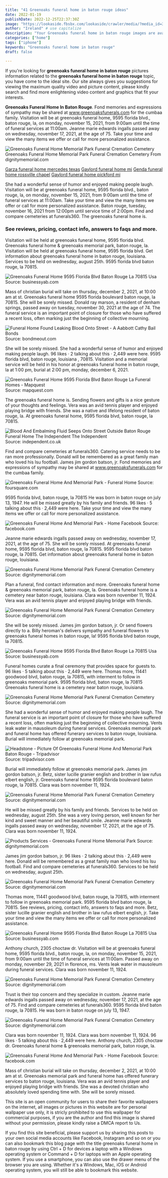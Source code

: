 ```yaml
---
title: "41 Greenoaks funeral home in baton rouge ideas"
date: 2022-01-19
publishDate: 2022-12-25T22:37:30Z
image: "https://lookaside.fbsbx.com/lookaside/crawler/media/?media_id=3657425681038887"
author: "Ireland" # use capitalize
description: "Your Greenoaks funeral home in baton rouge images are available in this site. Greenoaks funeral home in baton rouge are a topic that is being searched for and liked by netizens now. You can Download the Greenoaks funeral home in baton rouge files here. Download all free photos and vectors."
categories: ["home"]
tags: ["iphone"]
keywords: "Greenoaks funeral home in baton rouge"
draft: false

---
```


If you're looking for **greenoaks funeral home in baton rouge** pictures information related to the **greenoaks funeral home in baton rouge** topic, you have come to the ideal  site.  Our site always  gives you  suggestions  for viewing  the maximum  quality video and picture  content, please kindly search and find more enlightening video content and graphics  that fit your interests.

**Greenoaks Funeral Home In Baton Rouge**. Fond memories and expressions of sympathy may be shared at www.greenoaksfunerals.com for the cumbaa family. Visitation will be at greenoaks funeral home, 9595 florida blvd., baton rouge, la, on monday, november 15, 2021, from 9:00am until the time of funeral services at 11:00am. Jeanne marie edwards ingalls passed away on wednesday, november 17, 2021, at the age of 75. Take your time and view the many items we offer or call for more personalized assistance.

![Greenoaks Funeral Home Memorial Park Funeral Cremation Cemetery](https://www.dignitymemorial.com/dfsmedia/042808e1630c49a48950d5077d6556eb/17286-50068 "Greenoaks Funeral Home Memorial Park Funeral Cremation Cemetery")
Greenoaks Funeral Home Memorial Park Funeral Cremation Cemetery From dignitymemorial.com

[Garza funeral home mercedes texas](/garza-funeral-home-mercedes-texas/)
[Gaylord funeral home mi](/gaylord-funeral-home-mi/)
[Genda funeral home rossville chapel](/genda-funeral-home-rossville-chapel/)
[Gaylord funeral home pickford mi](/gaylord-funeral-home-pickford-mi/)

She had a wonderful sense of humor and enjoyed making people laugh. Visitation will be at greenoaks funeral home, 9595 florida blvd., baton rouge, la, on monday, november 15, 2021, from 9:00am until the time of funeral services at 11:00am. Take your time and view the many items we offer or call for more personalized assistance. Baton rouge, tuesday, november 16, 2021 from 12:00pm until service time of 2:00pm. Find and compare cemeteries at funerals360. The greenoaks funeral home is.

### See reviews, pricing, contact info, answers to faqs and more.

Visitation will be held at greenoaks funeral home, 9595 florida blvd. Greenoaks funeral home &amp; greenoaks memorial park, baton rouge, la. Visitation will be held at greenoaks funeral home, 9595 florida blvd. Get information about greenoaks funeral home in baton rouge, louisiana. Services to be held on wednesday, august 25th. 9595 florida blvd baton rouge, la 70815.


![Greenoaks Funeral Home 9595 Florida Blvd Baton Rouge La 70815 Usa](https://cdn.businessyab.com/assets/uploads/b0a8041e480262d57a57ad612c1ee9d9_-united-states-louisiana-east-baton-rouge-parish-6-baton-rouge-park-forest-la-north-florida-boulevard-9595-greenoaks-funeral-home-225-925-5331.jpg "Greenoaks Funeral Home 9595 Florida Blvd Baton Rouge La 70815 Usa")
Source: businessyab.com

Mass of christian burial will take on thursday, december 2, 2021, at 10:00 am at st. Greenoaks funeral home 9595 florida boulevard baton rouge, la 70815. She will be sorely missed. Donald ray marson, a resident of denham springs, passed away on tuesday, november 30, 2021 at the age of 74. The funeral service is an important point of closure for those who have suffered a recent loss, often marking just the beginning of collective mourning.

![Funeral Home Found Leaking Blood Onto Street - A Aabbott Cathy Bail Bonds](https://katc.images.worldnow.com/images/14923079_G.png "Funeral Home Found Leaking Blood Onto Street - A Aabbott Cathy Bail Bonds")
Source: bondmeout.com

She will be sorely missed. She had a wonderful sense of humor and enjoyed making people laugh. 96 likes · 2 talking about this · 2,449 were here. 9595 florida blvd, baton rouge, louisiana , 70815. Visitation and a memorial service will be held in his honor at greenoaks funeral home in baton rouge, la at 1:00 pm, burial at 2:00 pm, monday, december 6, 2021.

![Greenoaks Funeral Home 9595 Florida Blvd Baton Rouge La Funeral Homes - Mapquest](https://s3-media0.fl.yelpcdn.com/bphoto/8edZvHuTHftpH9FULbaQPg/l.jpg "Greenoaks Funeral Home 9595 Florida Blvd Baton Rouge La Funeral Homes - Mapquest")
Source: mapquest.com

The greenoaks funeral home is. Sending flowers and gifts is a nice gesture of your thoughts and feelings. Vera was an avid tennis player and enjoyed playing bridge with friends. She was a native and lifelong resident of baton rouge, la. At greenoaks funeral home, 9595 florida blvd, baton rouge, la 70815.

![Blood And Embalming Fluid Seeps Onto Street Outside Baton Rouge Funeral Home The Independent The Independent](https://static.independent.co.uk/s3fs-public/thumbnails/image/2017/09/17/16/blood-embalming-fluid.jpg?width=1200 "Blood And Embalming Fluid Seeps Onto Street Outside Baton Rouge Funeral Home The Independent The Independent")
Source: independent.co.uk

Find and compare cemeteries at funerals360. Catering service needs to be ran more professionally. Donald will be remembered as a great family man who loved his lsu football. James jim gordon batson, jr. Fond memories and expressions of sympathy may be shared at www.greenoaksfunerals.com for the cumbaa family.

![Greenoaks Funeral Home And Memorial Park - Funeral Home](https://fastly.4sqi.net/img/general/200x200/415811775_eZNKi3l11wNzfYeQQBwPNgBr6bOsfVJjC6W6I6g_KWU.jpg "Greenoaks Funeral Home And Memorial Park - Funeral Home")
Source: foursquare.com

9595 florida blvd, baton rouge, la 70815 He was born in baton rouge on july 13, 1947. He will be missed greatly by his family and friends. 96 likes · 5 talking about this · 2,449 were here. Take your time and view the many items we offer or call for more personalized assistance.

![Greenoaks Funeral Home And Memorial Park - Home Facebook](https://lookaside.fbsbx.com/lookaside/crawler/media/?media_id=236137483167741 "Greenoaks Funeral Home And Memorial Park - Home Facebook")
Source: facebook.com

Jeanne marie edwards ingalls passed away on wednesday, november 17, 2021, at the age of 75. She will be sorely missed. At greenoaks funeral home, 9595 florida blvd, baton rouge, la 70815. 9595 florida blvd baton rouge, la 70815. Get information about greenoaks funeral home in baton rouge, louisiana.

![Greenoaks Funeral Home Memorial Park Funeral Cremation Cemetery](https://www.dignitymemorial.com/dfsmedia/042808e1630c49a48950d5077d6556eb/17284-50068 "Greenoaks Funeral Home Memorial Park Funeral Cremation Cemetery")
Source: dignitymemorial.com

Plan a funeral, find contact information and more. Greenoaks funeral home &amp; greenoaks memorial park, baton rouge, la. Greenoaks funeral home is a cemetery near baton rouge, louisiana. Clara was born november 11, 1924. Vera was an avid tennis player and enjoyed playing bridge with friends.

![Greenoaks Funeral Home Memorial Park Funeral Cremation Cemetery](https://www.dignitymemorial.com/dfsmedia/042808e1630c49a48950d5077d6556eb/17287-50068 "Greenoaks Funeral Home Memorial Park Funeral Cremation Cemetery")
Source: dignitymemorial.com

She will be sorely missed. James jim gordon batson, jr. Or send flowers directly to a. Billy heroman&#039;s delivers sympathy and funeral flowers to greenoaks funeral homes in baton rouge, la! 9595 florida blvd baton rouge, la 70815.

![Greenoaks Funeral Home 9595 Florida Blvd Baton Rouge La 70815 Usa](https://cdn.businessyab.com/assets/uploads/3701e14793e2c1a39d90aaf38d8528c7_-united-states-louisiana-east-baton-rouge-parish-6-baton-rouge-park-forest-la-north-florida-boulevard-9595-greenoaks-funeral-home-225-925-5331.jpg "Greenoaks Funeral Home 9595 Florida Blvd Baton Rouge La 70815 Usa")
Source: businessyab.com

Funeral homes curate a final ceremony that provides space for guests to. 96 likes · 5 talking about this · 2,449 were here. Thomas more, 11441 goodwood blvd, baton rouge, la 70815, with interment to follow in greenoaks memorial park. 9595 florida blvd, baton rouge, la 70815 Greenoaks funeral home is a cemetery near baton rouge, louisiana.

![Greenoaks Funeral Home Memorial Park Funeral Cremation Cemetery](https://www.dignitymemorial.com/dfsmedia/042808e1630c49a48950d5077d6556eb/17269-50068 "Greenoaks Funeral Home Memorial Park Funeral Cremation Cemetery")
Source: dignitymemorial.com

She had a wonderful sense of humor and enjoyed making people laugh. The funeral service is an important point of closure for those who have suffered a recent loss, often marking just the beginning of collective mourning. Vents leak water in mausoleum during funeral services. Greenoaks memorial park and funeral home has offered funerary services to baton rouge, louisiana. Burial will immediately follow at greenoaks memorial park.

![Headstone - Picture Of Greenoaks Funeral Home And Memorial Park Baton Rouge - Tripadvisor](https://media-cdn.tripadvisor.com/media/photo-m/1280/13/35/3d/61/greenoaks-funeral-home.jpg "Headstone - Picture Of Greenoaks Funeral Home And Memorial Park Baton Rouge - Tripadvisor")
Source: tripadvisor.com

Burial will immediately follow at greenoaks memorial park. James jim gordon batson, jr. Betz, sister lucille granier english and brother in law rufus elbert english, jr. Greenoaks funeral home 9595 florida boulevard baton rouge, la 70815. Clara was born november 11, 1924.

![Greenoaks Funeral Home Memorial Park Funeral Cremation Cemetery](https://www.dignitymemorial.com/dfsmedia/042808e1630c49a48950d5077d6556eb/17273-50068 "Greenoaks Funeral Home Memorial Park Funeral Cremation Cemetery")
Source: dignitymemorial.com

He will be missed greatly by his family and friends. Services to be held on wednesday, august 25th. She was a very loving person, well known for her kind and sweet manner and her beautiful smile. Jeanne marie edwards ingalls passed away on wednesday, november 17, 2021, at the age of 75. Clara was born november 11, 1924.

![Products Services - Greenoaks Funeral Home Memorial Park](https://www.dignitymemorial.com/dfsmedia/042808e1630c49a48950d5077d6556eb/17285-50046 "Products Services - Greenoaks Funeral Home Memorial Park")
Source: dignitymemorial.com

James jim gordon batson, jr. 96 likes · 2 talking about this · 2,449 were here. Donald will be remembered as a great family man who loved his lsu football. Find and compare cemeteries at funerals360. Services to be held on wednesday, august 25th.

![Greenoaks Funeral Home Memorial Park Funeral Cremation Cemetery](https://www.dignitymemorial.com/dfsmedia/042808e1630c49a48950d5077d6556eb/17286-50068 "Greenoaks Funeral Home Memorial Park Funeral Cremation Cemetery")
Source: dignitymemorial.com

Thomas more, 11441 goodwood blvd, baton rouge, la 70815, with interment to follow in greenoaks memorial park. 9595 florida blvd baton rouge, la 70815. See reviews, pricing, contact info, answers to faqs and more. Betz, sister lucille granier english and brother in law rufus elbert english, jr. Take your time and view the many items we offer or call for more personalized assistance.

![Greenoaks Funeral Home 9595 Florida Blvd Baton Rouge La 70815 Usa](https://cdn.businessyab.com/assets/uploads/34e8a7ecab1125edc6dfdaf17b24970a_-united-states-louisiana-east-baton-rouge-parish-6-baton-rouge-park-forest-la-north-florida-boulevard-9595-greenoaks-funeral-home-225-925-5331.jpg "Greenoaks Funeral Home 9595 Florida Blvd Baton Rouge La 70815 Usa")
Source: businessyab.com

Anthony church, 2305 choctaw dr. Visitation will be at greenoaks funeral home, 9595 florida blvd., baton rouge, la, on monday, november 15, 2021, from 9:00am until the time of funeral services at 11:00am. Passed away on monday, november 29, 2021 in florence, ms. Vents leak water in mausoleum during funeral services. Clara was born november 11, 1924.

![Greenoaks Funeral Home Memorial Park Funeral Cremation Cemetery](https://www.dignitymemorial.com/dfsmedia/042808e1630c49a48950d5077d6556eb/17289-50068 "Greenoaks Funeral Home Memorial Park Funeral Cremation Cemetery")
Source: dignitymemorial.com

Trust is their top concern and they specialize in custom. Jeanne marie edwards ingalls passed away on wednesday, november 17, 2021, at the age of 75. Find and compare cemeteries at funerals360. 9595 florida blvd baton rouge, la 70815. He was born in baton rouge on july 13, 1947.

![Greenoaks Funeral Home Memorial Park Funeral Cremation Cemetery](https://www.dignitymemorial.com/dfsmedia/042808e1630c49a48950d5077d6556eb/17279-50067/2672-reception-room-1-jpg "Greenoaks Funeral Home Memorial Park Funeral Cremation Cemetery")
Source: dignitymemorial.com

Clara was born november 11, 1924. Clara was born november 11, 1924. 96 likes · 5 talking about this · 2,449 were here. Anthony church, 2305 choctaw dr. Greenoaks funeral home &amp; greenoaks memorial park, baton rouge, la.

![Greenoaks Funeral Home And Memorial Park - Home Facebook](https://lookaside.fbsbx.com/lookaside/crawler/media/?media_id=3657425681038887 "Greenoaks Funeral Home And Memorial Park - Home Facebook")
Source: facebook.com

Mass of christian burial will take on thursday, december 2, 2021, at 10:00 am at st. Greenoaks memorial park and funeral home has offered funerary services to baton rouge, louisiana. Vera was an avid tennis player and enjoyed playing bridge with friends. She was a devoted christian who absolutely loved spending time with. She will be sorely missed.

This site is an open community for users to share their favorite wallpapers on the internet, all images or pictures in this website are for personal wallpaper use only, it is stricly prohibited to use this wallpaper for commercial purposes, if you are the author and find this image is shared without your permission, please kindly raise a DMCA report to Us.

If you find this site beneficial, please support us by sharing this posts to your own social media accounts like Facebook, Instagram and so on or you can also bookmark this blog page with the title greenoaks funeral home in baton rouge by using Ctrl + D for devices a laptop with a Windows operating system or Command + D for laptops with an Apple operating system. If you use a smartphone, you can also use the drawer menu of the browser you are using. Whether it's a Windows, Mac, iOS or Android operating system, you will still be able to bookmark this website.
